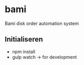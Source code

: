 bami
====

Bami disk order automation system

Initialiseren
-------------
- npm install
- gulp watch -> for development